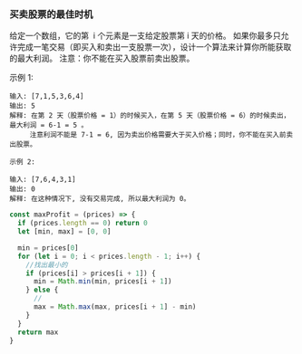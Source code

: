 ### 买卖股票的最佳时机

给定一个数组，它的第  i 个元素是一支给定股票第 i 天的价格。
如果你最多只允许完成一笔交易（即买入和卖出一支股票一次），设计一个算法来计算你所能获取的最大利润。
注意：你不能在买入股票前卖出股票。

示例 1:

```
输入: [7,1,5,3,6,4]
输出: 5
解释: 在第 2 天（股票价格 = 1）的时候买入，在第 5 天（股票价格 = 6）的时候卖出，最大利润 = 6-1 = 5 。
     注意利润不能是 7-1 = 6, 因为卖出价格需要大于买入价格；同时，你不能在买入前卖出股票。
```

```
示例 2:

输入: [7,6,4,3,1]
输出: 0
解释: 在这种情况下, 没有交易完成, 所以最大利润为 0。
```

```js
const maxProfit = (prices) => {
  if (prices.length == 0) return 0
  let [min, max] = [0, 0]

  min = prices[0]
  for (let i = 0; i < prices.length - 1; i++) {
    //找出最小的
    if (prices[i] > prices[i + 1]) {
      min = Math.min(min, prices[i + 1])
    } else {
      //
      max = Math.max(max, prices[i + 1] - min)
    }
  }
  return max
}
```
